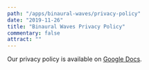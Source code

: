 ```yaml
---
path: "/apps/binaural-waves/privacy-policy"
date: "2019-11-26"
title: "Binaural Waves Privacy Policy"
commentary: false
attract: ""
---
```

Our privacy policy is available on [Google Docs](https://docs.google.com/document/d/1Seh-YO9g_claZ7C6wrte509zfhmvo8Fh-chlXAR9gg4/edit?usp=sharing).